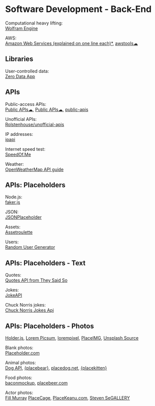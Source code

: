 # Software Development - Back-End

Computational heavy lifting:  
[Wolfram Engine](https://www.wolfram.com/engine/)

AWS:  
[Amazon Web Services (explained on one line each)*](https://adayinthelifeof.nl/2020/05/20/aws.html),
[awstools☁](https://awstools.dev/)

## Libraries

User-controlled data:  
[Zero Data App](https://0data.app/)

## APIs

Public-access APIs:  
[Public APIs☁](https://public-apis.io/),
[Public APIs☁](https://public-apis.xyz/),
[public-apis](https://github.com/public-apis/public-apis)

Unofficial APIs:  
[Rolstenhouse/unofficial-apis](https://github.com/Rolstenhouse/unofficial-apis)

IP addresses:  
[ipapi](https://ipapi.com/)

Internet speed test:  
[SpeedOf.Me](https://speedof.me/api.html)

Weather:  
[OpenWeatherMap API guide](https://openweathermap.org/guide)

## APIs: Placeholders

Node.js:  
[faker.js](https://github.com/Marak/faker.js)

JSON:  
[JSONPlaceholder](https://jsonplaceholder.typicode.com/)

Assets:  
[Assetroulette](https://assetroulette.com/)

Users:  
[Random User Generator](https://randomuser.me/)

## APIs: Placeholders - Text

Quotes:  
[Quotes API from They Said So](https://theysaidso.com/api/)

Jokes:  
[JokeAPI](https://jokeapi.dev/)

Chuck Norris jokes:  
[Chuck Norris Jokes Api](https://api.chucknorris.io/)

## APIs: Placeholders - Photos

[Holder.js](http://holderjs.com/),
[Lorem Picsum](https://picsum.photos/),
[lorempixel](https://lorempixel.com/),
[PlaceIMG](https://placeimg.com/),
[Unsplash Source](https://source.unsplash.com/)

Blank photos:  
[Placeholder.com](https://placeholder.com/)

Animal photos:  
[Dog API](https://dog.ceo/dog-api/),
[{placebear}](https://placebear.com/),
[placedog.net](https://placedog.net/),
[{placekitten}](https://placekitten.com/)

Food photos:  
[baconmockup](https://baconmockup.com/),
[placebeer.com](http://placebeer.com/)

Actor photos:  
[Fill Murray](https://www.fillmurray.com/)
[PlaceCage](https://www.placecage.com/),
[PlaceKeanu.com](https://placekeanu.com/),
[Steven SeGALLERY](https://www.stevensegallery.com/)
